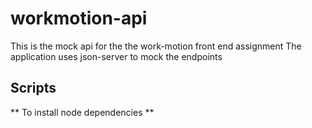 # workmotion-api
This is the mock api for the the work-motion front end assignment
The application uses json-server to mock the endpoints

## Scripts ##
** To install node dependencies **

